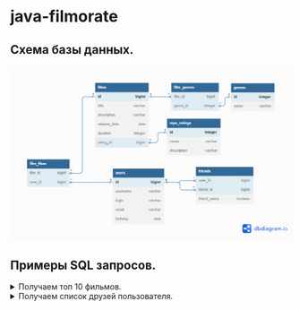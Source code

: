 # java-filmorate

## Схема базы данных.

![diagram bd](dbdiagram.png)

## Примеры SQL запросов.

<details>
<summary>Получаем топ 10 фильмов.</summary>

```SQL
SELECT *
FROM films
LEFT JOIN film_likes ON films.id = film_likes.film_id
GROUP BY films.id
ORDER BY COUNT(film_likes.user_id) DESC
LIMIT 10;
```

</details>

<details>
<summary>Получаем список друзей пользователя.</summary>

```SQL
SELECT *
FROM users
INNER JOIN friends ON users.id = friends.friend_id
WHERE friends.user_id = ?
 AND friend_status = TRUE;
```

</details>